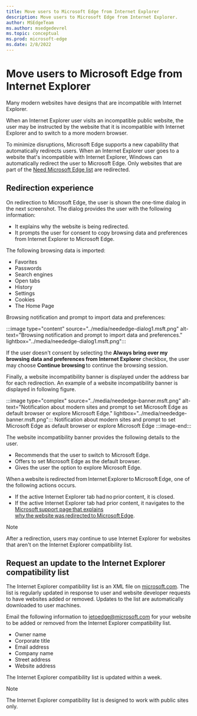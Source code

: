 ```yaml
---
title: Move users to Microsoft Edge from Internet Explorer
description: Move users to Microsoft Edge from Internet Explorer.
author: MSEdgeTeam
ms.author: msedgedevrel
ms.topic: conceptual
ms.prod: microsoft-edge
ms.date: 2/8/2022
---
```

# Move users to Microsoft Edge from Internet Explorer

Many modern websites have designs that are incompatible with Internet Explorer.

When an Internet Explorer user visits an incompatible public website, the user may be instructed by the website that it is incompatible with Internet Explorer and to switch to a more modern browser.

To minimize disruptions, Microsoft Edge supports a new capability that automatically redirects users.  When an Internet Explorer user goes to a website that's incompatible with Internet Explorer, Windows can automatically redirect the user to Microsoft Edge.  Only websites that are part of the [Need Microsoft Edge list](https://edge.microsoft.com/neededge/v1) are redirected.


<!-- ====================================================================== -->
## Redirection experience

On redirection to Microsoft Edge, the user is shown the one-time dialog in the next screenshot.  The dialog provides the user with the following information:
*  It explains why the website is being redirected.
*  It prompts the user for consent to copy browsing data and preferences from Internet Explorer to Microsoft Edge.

The following browsing data is imported:
*  Favorites
*  Passwords
*  Search engines
*  Open tabs
*  History
*  Settings
*  Cookies
*  The Home Page

Browsing notification and prompt to import data and preferences:

:::image type="content" source="../media/neededge-dialog1.msft.png" alt-text="Browsing notification and prompt to import data and preferences." lightbox="../media/neededge-dialog1.msft.png":::

If the user doesn't consent by selecting the **Always bring over my browsing data and preferences from Internet Explorer** checkbox, the user may choose **Continue browsing** to continue the browsing session.

Finally, a website incompatibility banner is displayed under the address bar for each redirection.  An example of a website incompatibility banner is displayed in following figure.

:::image type="complex" source="../media/neededge-banner.msft.png" alt-text="Notification about modern sites and prompt to set Microsoft Edge as default browser or explore Microsoft Edge." lightbox="../media/neededge-banner.msft.png":::
   Notification about modern sites and prompt to set Microsoft Edge as default browser or explore Microsoft Edge
:::image-end:::

The website incompatibility banner provides the following details to the user.

*   Recommends that the user to switch to Microsoft Edge.
*   Offers to set Microsoft Edge as the default browser.
*   Gives the user the option to explore Microsoft Edge.

When a website is redirected from Internet Explorer to Microsoft Edge, one of the following actions occurs.

*   If the active Internet Explorer tab had no prior content, it is closed.
*   If the active Internet Explorer tab had prior content, it navigates to the [Microsoft support page that explains why the website was redirected to Microsoft Edge](https://support.microsoft.com/office/the-website-you-were-trying-to-reach-doesn-t-work-with-internet-explorer-8f5fc675-cd47-414c-9535-12821ddfc554).

> [!NOTE]
> After a redirection, users may continue to use Internet Explorer for websites that aren't on the Internet Explorer compatibility list.


<!-- ====================================================================== -->
## Request an update to the Internet Explorer compatibility list

The Internet Explorer compatibility list is an XML file on [microsoft.com](https://www.microsoft.com).  The list is regularly updated in response to user and website developer requests to have websites added or removed.  Updates to the list are automatically downloaded to user machines.

Email the following information to [ietoedge@microsoft.com](mailto:ietoedge@microsoft.com) for your website to be added or removed from the Internet Explorer compatibility list.

*   Owner name
*   Corporate title
*   Email address
*   Company name
*   Street address
*   Website address

The Internet Explorer compatibility list is updated within a week.

> [!NOTE]
> The Internet Explorer compatibility list is designed to work with public sites only.
